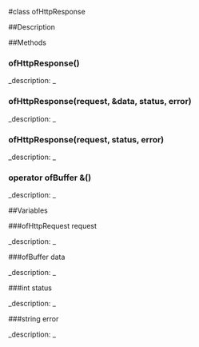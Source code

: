 #class ofHttpResponse


##Description












##Methods



### ofHttpResponse()

<!--

_syntax: ofHttpResponse()_

_name: ofHttpResponse_

_returns: _

_returns_description: _

_parameters: _

_access: public_

_version_started: 007_

_version_deprecated: _

_summary: _

_constant: False_

_static: no_

_visible: True_

_advanced: False_



-->

_description: _














### ofHttpResponse(request, &data, status, error)

<!--

_syntax: ofHttpResponse(request, &data, status, error)_

_name: ofHttpResponse_

_returns: _

_returns_description: _

_parameters: ofHttpRequest request, const ofBuffer &data, int status, string error_

_access: public_

_version_started: 007_

_version_deprecated: _

_summary: _

_constant: False_

_static: no_

_visible: True_

_advanced: False_



-->

_description: _














### ofHttpResponse(request, status, error)

<!--

_syntax: ofHttpResponse(request, status, error)_

_name: ofHttpResponse_

_returns: _

_returns_description: _

_parameters: ofHttpRequest request, int status, string error_

_access: public_

_version_started: 007_

_version_deprecated: _

_summary: _

_constant: False_

_static: no_

_visible: True_

_advanced: False_



-->

_description: _














### operator ofBuffer &()

<!--

_syntax: operator ofBuffer &()_

_name: operator ofBuffer &_

_returns: _

_returns_description: _

_parameters: _

_access: public_

_version_started: 007_

_version_deprecated: _

_summary: _

_constant: False_

_static: no_

_visible: True_

_advanced: False_



-->

_description: _














##Variables



###ofHttpRequest request

<!--

_name: request_

_type: ofHttpRequest_

_access: public_

_version_started: 007_

_version_deprecated: _

_summary: _

_visible: True_

_constant: True_

_advanced: False_



-->

_description: _














###ofBuffer data

<!--

_name: data_

_type: ofBuffer_

_access: public_

_version_started: 007_

_version_deprecated: _

_summary: _

_visible: True_

_constant: True_

_advanced: False_



-->

_description: _














###int status

<!--

_name: status_

_type: int_

_access: public_

_version_started: 007_

_version_deprecated: _

_summary: _

_visible: True_

_constant: True_

_advanced: False_



-->

_description: _














###string error

<!--

_name: error_

_type: string_

_access: public_

_version_started: 007_

_version_deprecated: _

_summary: _

_visible: True_

_constant: True_

_advanced: False_



-->

_description: _














